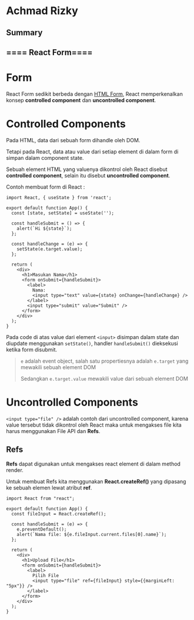 # Achmad Rizky

## Summary

## ==== React Form====

# Form

React Form sedikit berbeda dengan [HTML Form](https://devsaurus.com/html), React memperkenalkan konsep **controlled component** dan **uncontrolled component**.

# [](https://devsaurus.com/react-form#controlled-components)Controlled Components

Pada HTML, data dari sebuah form dihandle oleh DOM.

Tetapi pada React, data atau value dari setiap element di dalam form di simpan dalam component state.

Sebuah element HTML yang valuenya dikontrol oleh React disebut **controlled component**, selain itu disebut **uncontrolled component**.

Contoh membuat form di React :

    import React, { useState } from 'react';

    export default function App() {
      const [state, setState] = useState('');

      const handleSubmit = () => {
        alert(`Hi ${state}`);
      };

      const handleChange = (e) => {
        setState(e.target.value);
      };

      return (
        <div>
          <h1>Masukan Nama</h1>
          <form onSubmit={handleSubmit}>
            <label>
              Nama:
              <input type="text" value={state} onChange={handleChange} />
            </label>
            <input type="submit" value="Submit" />
          </form>
        </div>
      );
    }

Pada code di atas value dari element `<input>` disimpan dalam state dan diupdate menggunakan `setState()`, handler `handleSubmit()` dieksekusi ketika form disubmit.

> `e` adalah event object, salah satu propertiesnya adalah `e.target` yang mewakili sebuah element DOM
>
> Sedangkan `e.target.value` mewakili value dari sebuah element DOM

# [](https://devsaurus.com/react-form#uncontrolled-components)Uncontrolled Components

`<input type="file" />` adalah contoh dari uncontrolled component, karena value tersebut tidak dikontrol oleh React maka untuk mengakses file kita harus menggunakan File API dan **Refs**.

## [](https://devsaurus.com/react-form#refs)Refs

**Refs** dapat digunakan untuk mengakses react element di dalam method render.

Untuk membuat Refs kita menggunakan **React.createRef()** yang dipasang ke sebuah elemen lewat atribut **ref**.

    import React from "react";

    export default function App() {
      const fileInput = React.createRef();

      const handleSubmit = (e) => {
        e.preventDefault();
        alert(`Nama file: ${e.fileInput.current.files[0].name}`);
      };

      return (
        <div>
          <h1>Upload File</h1>
          <form onSubmit={handleSubmit}>
            <label>
              Pilih File
              <input type="file" ref={fileInput} style={{marginLeft: "5px"}} />
            </label>
          </form>
        </div>
      );
    }

